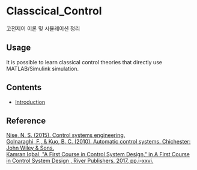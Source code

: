 # Classcical_Control
고전제어 이론 및 시뮬레이션 정리

## Usage
It is possible to learn classical control theories that directly use MATLAB/Simulink simulation.<br>

## Contents
- [Introduction](https://tituschoi.tistory.com/27)

## Reference
[Nise, N. S. (2015). Control systems engineering.](https://wp.kntu.ac.ir/dfard/ebook/lc/Norman%20S.%20Nise-Control%20Systems%20Engineering-Wiley%20(2015)_abstract.pdf)<br>
[Golnaraghi, F., & Kuo, B. C. (2010). Automatic control systems. Chichester: John Wiley & Sons.](https://controltheorymaster.files.wordpress.com/2017/11/farid-golnaraghi-benjamin-c-kuo-automatic-control-systems.pdf)<br>
[Kamran Iqbal, "A First Course in Control System Design," in A First Course in Control System Design , River Publishers, 2017, pp.i-xxvi.](https://ieeexplore.ieee.org/document/9228509)<br>